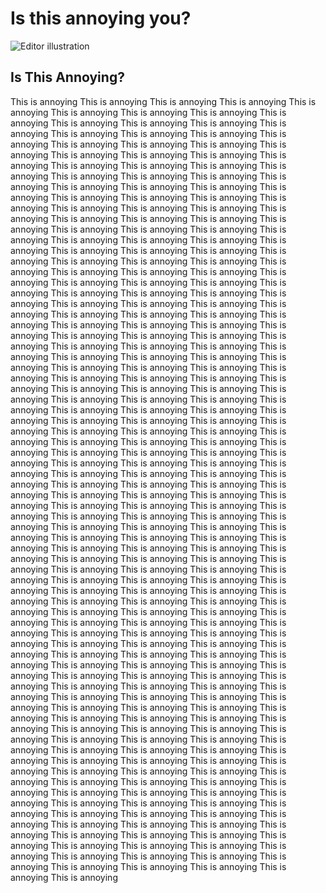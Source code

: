 <!DOCTYPE html>
<html lang="en">
  <head>
 <meta charset="UTF-8">
  <meta name="viewport" content="width=device-width, initial-scale=1.0">
  <title>Annoying Website</title>
  <link rel="stylesheet" href="styles.css">
    <title>YOU ARE ANNOYED NOW</title>
    <link rel="stylesheet" href="/style.css" />
    <script src="/script.js" defer></script>
  </head>
  <body>
     <audio id="annoying-music" autoplay loop>
    <source src=" type=">
  </audio>
  <script src="script.js"></script>
    <div class="wrapper">
      <div class="content" role="main">
        <h1 class="title">Is this annoying you?</h1>
        <img
          src="https://i.pinimg.com/736x/ea/09/e1/ea09e137854f9518fd84f4a5fc8468f7.jpg"
          class="illustration"
          alt="Editor illustration"
          title="Click the image!"
        />
        <div class="instructions">
          <h2>Is This Annoying?</h2>
          <p>
This is annoying This is annoying This is annoying This is annoying This is annoying This is annoying This is annoying This is annoying This is annoying This is annoying This is annoying This is annoying This is annoying This is annoying This is annoying This is annoying This is annoying This is annoying This is annoying This is annoying This is annoying This is annoying This is annoying This is annoying This is annoying This is annoying This is annoying This is annoying This is annoying This is annoying This is annoying This is annoying This is annoying This is annoying This is annoying This is annoying This is annoying This is annoying This is annoying This is annoying This is annoying This is annoying This is annoying This is annoying This is annoying This is annoying This is annoying This is annoying This is annoying This is annoying This is annoying This is annoying This is annoying This is annoying This is annoying This is annoying This is annoying This is annoying This is annoying This is annoying This is annoying This is annoying This is annoying This is annoying This is annoying This is annoying This is annoying This is annoying This is annoying This is annoying This is annoying This is annoying This is annoying This is annoying This is annoying This is annoying This is annoying This is annoying This is annoying This is annoying This is annoying This is annoying This is annoying This is annoying This is annoying This is annoying This is annoying This is annoying This is annoying This is annoying This is annoying This is annoying This is annoying This is annoying This is annoying This is annoying This is annoying This is annoying This is annoying This is annoying This is annoying This is annoying This is annoying This is annoying This is annoying This is annoying This is annoying This is annoying This is annoying This is annoying This is annoying This is annoying This is annoying This is annoying This is annoying This is annoying This is annoying This is annoying This is annoying This is annoying This is annoying This is annoying This is annoying This is annoying This is annoying This is annoying This is annoying This is annoying This is annoying This is annoying This is annoying This is annoying This is annoying This is annoying This is annoying This is annoying This is annoying This is annoying This is annoying This is annoying This is annoying This is annoying This is annoying This is annoying This is annoying This is annoying This is annoying This is annoying This is annoying This is annoying This is annoying This is annoying This is annoying This is annoying This is annoying This is annoying This is annoying This is annoying This is annoying This is annoying This is annoying This is annoying This is annoying This is annoying This is annoying This is annoying This is annoying This is annoying This is annoying This is annoying This is annoying This is annoying This is annoying This is annoying This is annoying This is annoying This is annoying This is annoying This is annoying This is annoying This is annoying This is annoying This is annoying This is annoying This is annoying This is annoying This is annoying This is annoying This is annoying This is annoying This is annoying This is annoying This is annoying This is annoying This is annoying This is annoying This is annoying This is annoying This is annoying This is annoying This is annoying This is annoying This is annoying This is annoying This is annoying This is annoying This is annoying This is annoying This is annoying This is annoying This is annoying This is annoying This is annoying This is annoying This is annoying This is annoying This is annoying This is annoying This is annoying This is annoying This is annoying This is annoying This is annoying This is annoying This is annoying This is annoying This is annoying This is annoying This is annoying This is annoying This is annoying This is annoying This is annoying This is annoying This is annoying This is annoying This is annoying This is annoying This is annoying This is annoying This is annoying This is annoying This is annoying This is annoying This is annoying This is annoying This is annoying This is annoying This is annoying This is annoying This is annoying This is annoying This is annoying This is annoying This is annoying This is annoying This is annoying This is annoying This is annoying This is annoying This is annoying This is annoying This is annoying This is annoying This is annoying This is annoying This is annoying This is annoying This is annoying This is annoying This is annoying This is annoying This is annoying This is annoying This is annoying This is annoying This is annoying This is annoying This is annoying This is annoying This is annoying This is annoying This is annoying This is annoying This is annoying This is annoying This is annoying This is annoying This is annoying This is annoying This is annoying This is annoying This is annoying This is annoying 
          </p>
        </div>
      </div>
    </div>
    <footer class="footer">
      <div class="links"></div>
      </a>
    </footer>
  </body>
</html>

